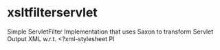 xsltfilterservlet
=================

Simple ServletFilter Implementation that uses Saxon to transform Servlet Output XML w.r.t. &lt;?xml-stylesheet PI